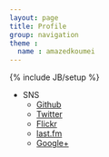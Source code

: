 ```yaml
---
layout: page
title: Profile
group: navigation
theme :
  name : amazedkoumei
---
```

{% include JB/setup %}

+ SNS
  + [Github](http://github.com/amazedkoumei)
  + [Twitter](http://twitter.com/amazedkoumei)
  + [Flickr](http://www.flickr.com/photos/syokaturyo/)
  + [last.fm](http://www.last.fm/user/amazedkoumei)  
  + [Google+](https://plus.google.com/115661553818772416690/posts)